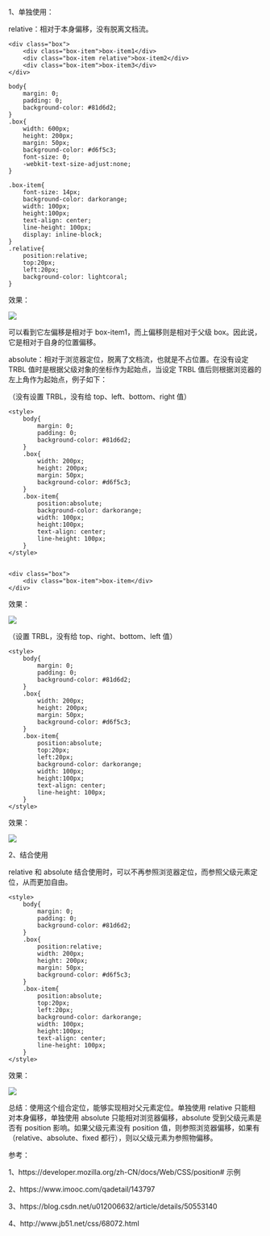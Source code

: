 1、单独使用：

relative：相对于本身偏移，没有脱离文档流。

```
<div class="box">
    <div class="box-item">box-item1</div>
    <div class="box-item relative">box-item2</div>
    <div class="box-item">box-item3</div>
</div>
```

```
body{
    margin: 0;
    padding: 0;
    background-color: #81d6d2;
}
.box{
    width: 600px;
    height: 200px;
    margin: 50px;
    background-color: #d6f5c3;
    font-size: 0;
    -webkit-text-size-adjust:none;
}

.box-item{
    font-size: 14px;
    background-color: darkorange;
    width: 100px;
    height:100px;
    text-align: center;
    line-height: 100px;
    display: inline-block;
}
.relative{
    position:relative;
    top:20px;
    left:20px;
    background-color: lightcoral;
}
```

效果：

![](https://i-blog.csdnimg.cn/blog_migrate/060230b53d68268f3dd6d587a9f79277.png)

可以看到它左偏移是相对于 box-item1，而上偏移则是相对于父级 box。因此说，它是相对于自身的位置偏移。

absolute：相对于浏览器定位，脱离了文档流，也就是不占位置。在没有设定 TRBL 值时是根据父级对象的坐标作为起始点，当设定 TRBL 值后则根据浏览器的左上角作为起始点，例子如下：

（没有设置 TRBL，没有给 top、left、bottom、right 值）

```
<style>
    body{
        margin: 0;
        padding: 0;
        background-color: #81d6d2;
    }
    .box{
        width: 200px;
        height: 200px;
        margin: 50px;
        background-color: #d6f5c3;
    }
    .box-item{
        position:absolute;
        background-color: darkorange;
        width: 100px;
        height:100px;
        text-align: center;
        line-height: 100px;
    }
</style>
```

```
```

```
<div class="box">
    <div class="box-item">box-item</div>
</div>
```

效果：

![](https://i-blog.csdnimg.cn/blog_migrate/d3ff421261c016ee25d14f9186bcd80f.png)

（设置 TRBL，没有给 top、right、bottom、left 值）

```
<style>
    body{
        margin: 0;
        padding: 0;
        background-color: #81d6d2;
    }
    .box{
        width: 200px;
        height: 200px;
        margin: 50px;
        background-color: #d6f5c3;
    }
    .box-item{
        position:absolute;
        top:20px;
        left:20px;
        background-color: darkorange;
        width: 100px;
        height:100px;
        text-align: center;
        line-height: 100px;
    }
</style>
```

效果：

![](https://i-blog.csdnimg.cn/blog_migrate/a2d3f6c2ae7b0ea885a8422b21cb9aed.png)

2、结合使用

relative 和 absolute 结合使用时，可以不再参照浏览器定位，而参照父级元素定位，从而更加自由。

```
<style>
    body{
        margin: 0;
        padding: 0;
        background-color: #81d6d2;
    }
    .box{
        position:relative;
        width: 200px;
        height: 200px;
        margin: 50px;
        background-color: #d6f5c3;
    }
    .box-item{
        position:absolute;
        top:20px;
        left:20px;
        background-color: darkorange;
        width: 100px;
        height:100px;
        text-align: center;
        line-height: 100px;
    }
</style>
```

效果：

![](https://i-blog.csdnimg.cn/blog_migrate/b67fd30f81a570ec75bf1f93697497c7.png)

总结：使用这个组合定位，能够实现相对父元素定位。单独使用 relative 只能相对本身偏移，单独使用 absolute 只能相对浏览器偏移，absolute 受到父级元素是否有 position 影响。如果父级元素没有 position 值，则参照浏览器偏移，如果有（relative、absolute、fixed 都行），则以父级元素为参照物偏移。

参考：

1、https\://developer.mozilla.org/zh-CN/docs/Web/CSS/position# 示例

2、https\://www\.imooc.com/qadetail/143797

3、https\://blog.csdn.net/u012006632/article/details/50553140

4、http\://www\.jb51.net/css/68072.html
